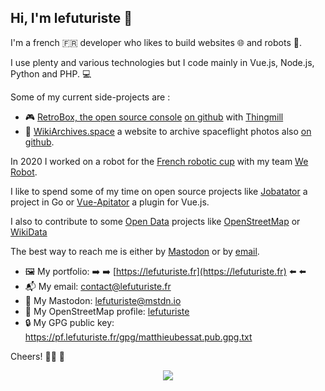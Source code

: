 ## Hi, I'm lefuturiste 👋

I'm a french 🇫🇷 developer who likes to build websites 🌐 and robots 🤖.

I use plenty and various technologies but I code mainly in Vue.js, Node.js, Python and PHP. 💻

Some of my current side-projects are :

- 🎮 [RetroBox, the open source console](https://retrobox.tech) [on github](https://github.com/retrobox) with [Thingmill](https://thingmill.fr)
- 🚀 [WikiArchives.space](https://wikiarchives.space) a website to archive spaceflight photos also [on github](https://github.com/archives-space).

In 2020 I worked on a robot for the [French robotic cup](https://www.coupederobotique.fr/) with my team [We Robot](https://github.com/werobot-france).

I like to spend some of my time on open source projects like [Jobatator](https://github.com/jobatator/jobatator) a project in Go or [Vue-Apitator](https://github.com/lefuturiste/vue-apitator) a plugin for Vue.js.

I also to contribute to some [Open Data](https://en.wikipedia.org/wiki/Open_data) projects like [OpenStreetMap](https://openstreetmap.org) or [WikiData](https://wikidata.org)

The best way to reach me is either by [Mastodon](https://mstdn.io/@lefuturiste) or by [email](contact@lefuturiste.fr).

- 🖼️ My portfolio: ➡️ ➡️ [https://lefuturiste.fr](https://lefuturiste.fr) ⬅️ ⬅️
- 📬 My email: contact@lefuturiste.fr
- 💬 My Mastodon: [lefuturiste@mstdn.io](https://mstdn.io/@lefuturiste)
- 📌 My OpenStreetMap profile: [lefuturiste](https://openstreetmap.org/user/lefuturiste)
- 🔒 My GPG public key: https://pf.lefuturiste.fr/gpg/matthieubessat.pub.gpg.txt

Cheers! 👨‍💻 🍻

<p align="center"><img src="https://github-readme-stats.vercel.app/api/top-langs/?username=lefuturiste&layout=compact"></p>

